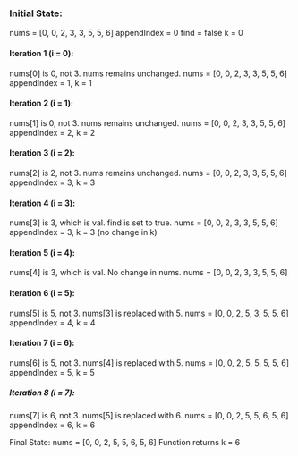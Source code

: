 ### Initial State:
nums = [0, 0, 2, 3, 3, 5, 5, 6]
appendIndex = 0
find = false
k = 0

#### Iteration 1 (i = 0):

nums[0] is 0, not 3. nums remains unchanged.
nums = [0, 0, 2, 3, 3, 5, 5, 6]
appendIndex = 1, k = 1

#### Iteration 2 (i = 1):

nums[1] is 0, not 3. nums remains unchanged.
nums = [0, 0, 2, 3, 3, 5, 5, 6]
appendIndex = 2, k = 2

#### Iteration 3 (i = 2):

nums[2] is 2, not 3. nums remains unchanged.
nums = [0, 0, 2, 3, 3, 5, 5, 6]
appendIndex = 3, k = 3

#### Iteration 4 (i = 3):

nums[3] is 3, which is val. find is set to true.
nums = [0, 0, 2, 3, 3, 5, 5, 6]
appendIndex = 3, k = 3 (no change in k)

#### Iteration 5 (i = 4):

nums[4] is 3, which is val. No change in nums.
nums = [0, 0, 2, 3, 3, 5, 5, 6]

#### Iteration 6 (i = 5):

nums[5] is 5, not 3. nums[3] is replaced with 5.
nums = [0, 0, 2, 5, 3, 5, 5, 6]
appendIndex = 4, k = 4

#### Iteration 7 (i = 6):
nums[6] is 5, not 3. nums[4] is replaced with 5.
nums = [0, 0, 2, 5, 5, 5, 5, 6]
appendIndex = 5, k = 5

##### Iteration 8 (i = 7):
nums[7] is 6, not 3. nums[5] is replaced with 6.
nums = [0, 0, 2, 5, 5, 6, 5, 6]
appendIndex = 6, k = 6

Final State:
nums = [0, 0, 2, 5, 5, 6, 5, 6]
Function returns k = 6